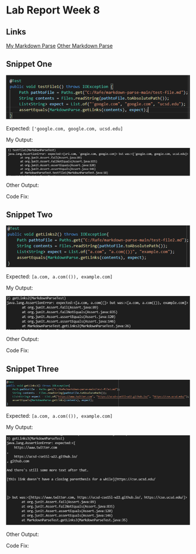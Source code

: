 # Lab Report Week 8

## Links
[My Markdown Parse](https://github.com/rafegers0n/markdown-parse)
[Other Markdown Parse](https://github.com/BenX-64/markdown-parse)

## Snippet One
![image](SnippetTest1.PNG)

Expected: `['google.com, google.com, ucsd.edu]`

My Output:

![image](SnippetOutput1.PNG)

Other Output:

Code Fix:


## Snippet Two
![image](SnippetTest2.PNG)

Expected: `[a.com, a.com(()), example.com]`

My Output:

![image](SnippetOutput2.PNG)

Other Output:

Code Fix:

## Snippet Three
![image](SnippetTest3.PNG)

Expected: `[a.com, a.com(()), example.com]`

My Output:

![image](SnippetOutput3.PNG)

Other Output:

Code Fix:
